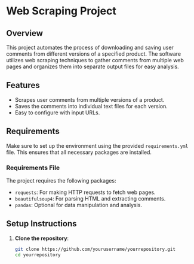 # Web Scraping Project

## Overview

This project automates the process of downloading and saving user comments from different versions of a specified product. The software utilizes web scraping techniques to gather comments from multiple web pages and organizes them into separate output files for easy analysis.

## Features

- Scrapes user comments from multiple versions of a product.
- Saves the comments into individual text files for each version.
- Easy to configure with input URLs.

## Requirements

Make sure to set up the environment using the provided `requirements.yml` file. This ensures that all necessary packages are installed.

### Requirements File

The project requires the following packages:
- `requests`: For making HTTP requests to fetch web pages.
- `beautifulsoup4`: For parsing HTML and extracting comments.
- `pandas`: Optional for data manipulation and analysis.

## Setup Instructions

1. **Clone the repository**:
   ```bash
   git clone https://github.com/yourusername/yourrepository.git
   cd yourrepository


